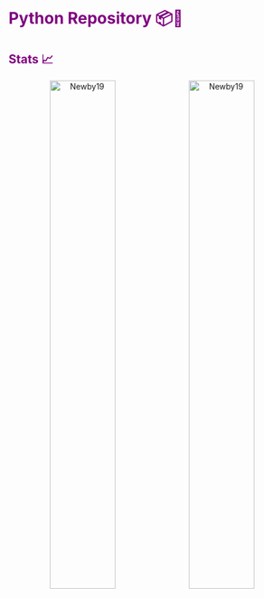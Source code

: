 # <span style="color: #800080;">Python Repository 📦🐍</span>
## <span style="color: #800080;">Stats 📈</span>
<p align="center">
  <!-- Placeholder for the most used languages but showing nothing -->
  <img width="0%" height="0px" src="https://github-readme-stats.vercel.app/api/top-langs?username=Newby19&show_icons=true&theme=radical&title_color=000000&text_color=000000&bg_color=ff1493&locale=en&layout=compact&hide_border=true" alt="Newby19" />
  
  <!-- Display overall GitHub stats -->
  <img width="48%" src="https://github-readme-stats.vercel.app/api?username=Newby19&show_icons=true&theme=radical&title_color=000000&text_color=000000&bg_color=ff1493&locale=en&hide_border=true" alt="Newby19" />
  
  <!-- GitHub streak stats for engagement -->
  <img width="48%" src="https://github-readme-streak-stats.herokuapp.com/?user=Newby19&theme=radical&hide_border=true" alt="Newby19" />
</p>



